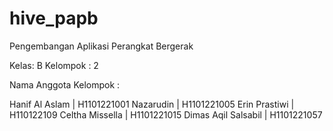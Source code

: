 # hive_papb

Pengembangan Aplikasi Perangkat Bergerak

Kelas: B
Kelompok : 2

Nama Anggota Kelompok :

Hanif Al Aslam | H1101221001
Nazarudin | H1101221005
Erin Prastiwi | H110122109
Celtha Missella | H1101221015
Dimas Aqil Salsabil | H1101221057
